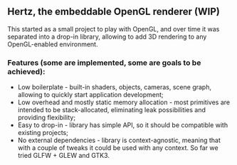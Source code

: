 ## Hertz, the embeddable OpenGL renderer (WIP)

This started as a small project to play with OpenGL, and over time it was separated into a drop-in library, allowing to add 3D rendering to any OpenGL-enabled environment.

### Features (some are implemented, some are goals to be achieved):

- Low boilerplate - built-in shaders, objects, cameras, scene graph, allowing to quickly start application development;
- Low overhead and mostly static memory allocation - most primitives are intended to be stack-allocated, eliminating leak possibilities and providing flexibility;
- Easy to drop-in - library has simple API, so it should be compatible with existing projects;
- No external dependencies - library is context-agnostic, meaning that with a couple of tweaks it could be used with any context. So far we tried GLFW + GLEW and GTK3.
